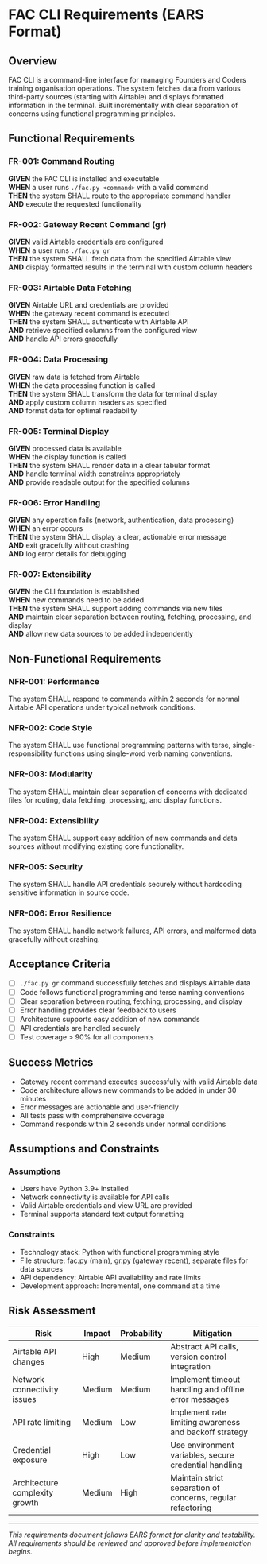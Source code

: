 # FAC CLI Requirements (EARS Format)

## Overview
FAC CLI is a command-line interface for managing Founders and Coders training organisation operations. The system fetches data from various third-party sources (starting with Airtable) and displays formatted information in the terminal. Built incrementally with clear separation of concerns using functional programming principles.

## Functional Requirements

### FR-001: Command Routing
**GIVEN** the FAC CLI is installed and executable  
**WHEN** a user runs `./fac.py <command>` with a valid command  
**THEN** the system SHALL route to the appropriate command handler  
**AND** execute the requested functionality

### FR-002: Gateway Recent Command (gr)
**GIVEN** valid Airtable credentials are configured  
**WHEN** a user runs `./fac.py gr`  
**THEN** the system SHALL fetch data from the specified Airtable view  
**AND** display formatted results in the terminal with custom column headers

### FR-003: Airtable Data Fetching
**GIVEN** Airtable URL and credentials are provided  
**WHEN** the gateway recent command is executed  
**THEN** the system SHALL authenticate with Airtable API  
**AND** retrieve specified columns from the configured view  
**AND** handle API errors gracefully

### FR-004: Data Processing
**GIVEN** raw data is fetched from Airtable  
**WHEN** the data processing function is called  
**THEN** the system SHALL transform the data for terminal display  
**AND** apply custom column headers as specified  
**AND** format data for optimal readability

### FR-005: Terminal Display
**GIVEN** processed data is available  
**WHEN** the display function is called  
**THEN** the system SHALL render data in a clear tabular format  
**AND** handle terminal width constraints appropriately  
**AND** provide readable output for the specified columns

### FR-006: Error Handling
**GIVEN** any operation fails (network, authentication, data processing)  
**WHEN** an error occurs  
**THEN** the system SHALL display a clear, actionable error message  
**AND** exit gracefully without crashing  
**AND** log error details for debugging

### FR-007: Extensibility
**GIVEN** the CLI foundation is established  
**WHEN** new commands need to be added  
**THEN** the system SHALL support adding commands via new files  
**AND** maintain clear separation between routing, fetching, processing, and display  
**AND** allow new data sources to be added independently

## Non-Functional Requirements

### NFR-001: Performance
The system SHALL respond to commands within 2 seconds for normal Airtable API operations under typical network conditions.

### NFR-002: Code Style
The system SHALL use functional programming patterns with terse, single-responsibility functions using single-word verb naming conventions.

### NFR-003: Modularity
The system SHALL maintain clear separation of concerns with dedicated files for routing, data fetching, processing, and display functions.

### NFR-004: Extensibility
The system SHALL support easy addition of new commands and data sources without modifying existing core functionality.

### NFR-005: Security
The system SHALL handle API credentials securely without hardcoding sensitive information in source code.

### NFR-006: Error Resilience
The system SHALL handle network failures, API errors, and malformed data gracefully without crashing.

## Acceptance Criteria

- [ ] `./fac.py gr` command successfully fetches and displays Airtable data
- [ ] Code follows functional programming and terse naming conventions
- [ ] Clear separation between routing, fetching, processing, and display
- [ ] Error handling provides clear feedback to users
- [ ] Architecture supports easy addition of new commands
- [ ] API credentials are handled securely
- [ ] Test coverage > 90% for all components

## Success Metrics

- Gateway recent command executes successfully with valid Airtable data
- Code architecture allows new commands to be added in under 30 minutes
- Error messages are actionable and user-friendly
- All tests pass with comprehensive coverage
- Command responds within 2 seconds under normal conditions

## Assumptions and Constraints

### Assumptions
- Users have Python 3.9+ installed
- Network connectivity is available for API calls
- Valid Airtable credentials and view URL are provided
- Terminal supports standard text output formatting

### Constraints
- Technology stack: Python with functional programming style
- File structure: fac.py (main), gr.py (gateway recent), separate files for data sources
- API dependency: Airtable API availability and rate limits
- Development approach: Incremental, one command at a time

## Risk Assessment

| Risk | Impact | Probability | Mitigation |
|------|--------|-------------|------------|
| Airtable API changes | High | Medium | Abstract API calls, version control integration |
| Network connectivity issues | Medium | Medium | Implement timeout handling and offline error messages |
| API rate limiting | Medium | Low | Implement rate limiting awareness and backoff strategy |
| Credential exposure | High | Low | Use environment variables, secure credential handling |
| Architecture complexity growth | Medium | High | Maintain strict separation of concerns, regular refactoring |

---

*This requirements document follows EARS format for clarity and testability. All requirements should be reviewed and approved before implementation begins.*